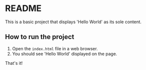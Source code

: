 # README

This is a basic project that displays 'Hello World' as its sole content.

## How to run the project

1. Open the `index.html` file in a web browser.
2. You should see 'Hello World' displayed on the page.

That's it!